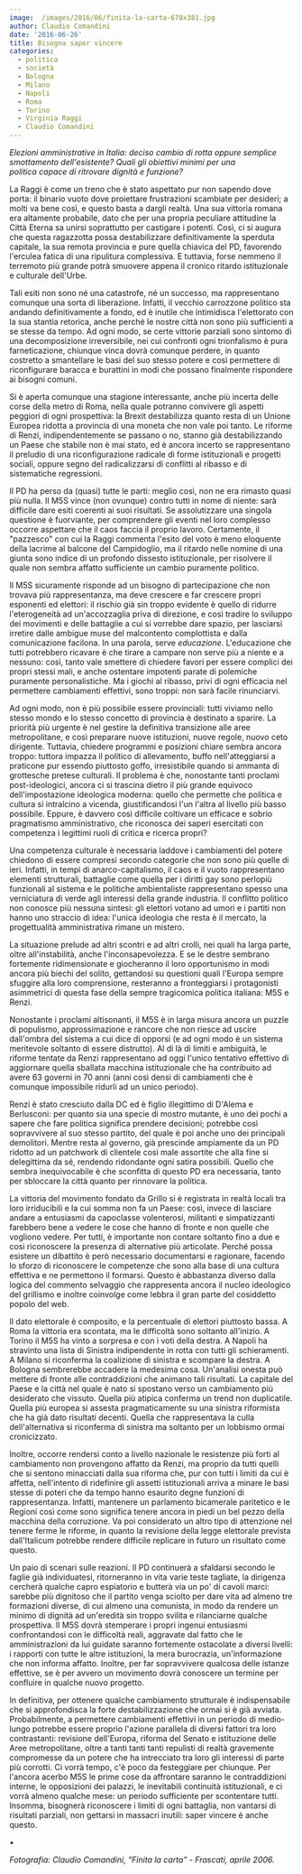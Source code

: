 ```yaml
---
image:  /images/2016/06/finita-la-carta-678x381.jpg
author: Claudio Comandini
date: '2016-06-26'
title: Bisogna saper vincere
categories:
  - politica
  - società
  - Bologna
  - Milano
  - Napoli
  - Roma
  - Torino
  - Virginia Raggi
  - Claudio Comandini
---
```


*Elezioni amministrative in Italia: deciso cambio di rotta oppure semplice smottamento dell'esistente? Quali gli obiettivi minimi per una politica capace di ritrovare dignità e funzione?*

La Raggi è come un treno che è stato aspettato pur non sapendo dove porta: il binario vuoto dove proiettare frustrazioni scambiate per desideri; a molti va bene così, e questo basta a dargli realtà. Una sua vittoria romana era altamente probabile, dato che per una propria peculiare attitudine la Città Eterna sa unirsi soprattutto per castigare i potenti. Così, ci si augura che questa ragazzotta possa destabilizzare definitivamente la sperduta capitale, la sua remota provincia e pure quella chiavica del PD, favorendo l'erculea fatica di una ripulitura complessiva. E tuttavia, forse nemmeno il terremoto più grande potrà smuovere appena il cronico ritardo istituzionale e culturale dell'Urbe.

Tali esiti non sono né una catastrofe, né un successo, ma rappresentano comunque una sorta di liberazione. Infatti, il vecchio carrozzone politico sta andando definitivamente a fondo, ed è inutile che intimidisca l'elettorato con la sua stantia retorica, anche perché le nostre città non sono più sufficienti a se stesse da tempo. Ad ogni modo, se certe vittorie parziali sono sintomo di una decomposizione irreversibile, nei cui confronti ogni trionfalismo è pura farneticazione, chiunque vinca dovrà comunque perdere, in quanto costretto a smantellare le basi del suo stesso potere e così permettere di riconfigurare baracca e burattini in modi che possano finalmente rispondere ai bisogni comuni.

Si è aperta comunque una stagione interessante, anche più incerta delle corse della metro di Roma, nella quale potranno convivere gli aspetti peggiori di ogni prospettiva: la Brexit destabilizza quanto resta di un Unione Europea ridotta a provincia di una moneta che non vale poi tanto. Le riforme di Renzi, indipendentemente se passano o no, stanno già destabilizzando un Paese che stabile non è mai stato, ed è ancora incerto se rappresentano il preludio di una riconfigurazione radicale di forme istituzionali e progetti sociali, oppure segno del radicalizzarsi di conflitti al ribasso e di sistematiche regressioni.

Il PD ha perso da (quasi) tutte le parti: meglio così, non ne era rimasto quasi più nulla. Il M5S vince (non ovunque) contro tutti in nome di niente: sarà difficile dare esiti coerenti ai suoi risultati. Se assolutizzare una singola questione è fuorviante, per comprendere gli eventi nel loro complesso occorre aspettare che il caos faccia il proprio lavoro. Certamente, il "pazzesco" con cui la Raggi commenta l'esito del voto è meno eloquente della lacrime al balcone del Campidoglio, ma il ritardo nelle nomine di una giunta sono indice di un profondo dissesto istituzionale, per risolvere il quale non sembra affatto sufficiente un cambio puramente politico.

Il M5S sicuramente risponde ad un bisogno di partecipazione che non trovava più rappresentanza, ma deve crescere e far crescere propri esponenti ed elettori: il rischio già sin troppo evidente è quello di ridurre l'eterogeneità ad un'accozzaglia priva di direzione, e così tradire lo sviluppo dei movimenti e delle battaglie a cui si vorrebbe dare spazio, per lasciarsi irretire dalle ambigue muse del malcontento complottista e dalla comunicazione facilona. In una parola, serve *educazione*. L'educazione che tutti potrebbero ricavare è che tirare a campare non serve più a niente e a nessuno: così, tanto vale smettere di chiedere favori per essere complici dei propri stessi mali, e anche ostentare impotenti parate di polemiche puramente personalistiche. Ma i giochi al ribasso, privi di ogni efficacia nel permettere cambiamenti effettivi, sono troppi: non sarà facile rinunciarvi.

Ad ogni modo, non è più possibile essere provinciali: tutti viviamo nello stesso mondo e lo stesso concetto di provincia è destinato a sparire. La priorità più urgente è nel gestire la definitiva transizione alle aree metropolitane, e così preparare nuove istituzioni, nuove regole, nuovo ceto dirigente. Tuttavia, chiedere programmi e posizioni chiare sembra ancora troppo: tuttora impazza il politico di allevamento, buffo nell'atteggiarsi a praticone pur essendo piuttosto goffo, irresistibile quando si ammanta di grottesche pretese culturali. Il problema è che, nonostante tanti proclami post-ideologici, ancora ci si trascina dietro il più grande equivoco dell'impostazione ideologica moderna: quello che permette che politica e cultura si intralcino a vicenda, giustificandosi l'un l'altra al livello più basso possibile. Eppure, è davvero così difficile coltivare un efficace e sobrio pragmatismo amministrativo, che riconosca dei saperi esercitati con competenza i legittimi ruoli di critica e ricerca propri?

Una competenza culturale è necessaria laddove i cambiamenti del potere chiedono di essere compresi secondo categorie che non sono più quelle di ieri. Infatti, in tempi di anarco-capitalismo, il caos e il vuoto rappresentano elementi strutturali, battaglie come quella per i diritti gay sono perlopiù funzionali al sistema e le politiche ambientaliste rappresentano spesso una verniciatura di verde agli interessi della grande industria. Il conflitto politico non conosce più nessuna sintesi: gli elettori votano ad umori e i partiti non hanno uno straccio di idea: l'unica ideologia che resta è il mercato, la progettualità amministrativa rimane un mistero.

La situazione prelude ad altri scontri e ad altri crolli, nei quali ha larga parte, oltre all'instabilità, anche l'inconsapevolezza. E se le destre sembrano fortemente ridimensionate e giocheranno il loro opportunismo in modi ancora più biechi del solito, gettandosi su questioni quali l'Europa sempre sfuggire alla loro comprensione, resteranno a fronteggiarsi i protagonisti asimmetrici di questa fase della sempre tragicomica politica italiana: M5S e Renzi.

Nonostante i proclami altisonanti, il M5S è in larga misura ancora un puzzle di populismo, approssimazione e rancore che non riesce ad uscire dall'ombra del sistema a cui dice di opporsi (e ad ogni modo è un sistema meritevole soltanto di essere distrutto). Al di là di limiti e ambiguità, le riforme tentate da Renzi rappresentano ad oggi l'unico tentativo effettivo di aggiornare quella sballata macchina istituzionale che ha contribuito ad avere 63 governi in 70 anni (anni così densi di cambiamenti che è comunque impossibile ridurli ad un unico periodo).

Renzi è stato cresciuto dalla DC ed è figlio illegittimo di D'Alema e Berlusconi: per quanto sia una specie di mostro mutante, è uno dei pochi a sapere che fare politica significa prendere decisioni; potrebbe così sopravvivere al suo stesso partito, del quale è poi anche uno dei principali demolitori. Mentre resta al governo, già prescinde ampiamente da un PD ridotto ad un patchwork di clientele così male assortite che alla fine si delegittima da sé, rendendo ridondante ogni satira possibili. Quello che sembra inequivocabile è che sconfitta di questo PD era necessaria, tanto per sbloccare la città quanto per rinnovare la politica.

La vittoria del movimento fondato da Grillo si è registrata in realtà locali tra loro irriducibili e la cui somma non fa un Paese: così, invece di lasciare andare a entusiasmi da capoclasse volenterosi, militanti e simpatizzanti farebbero bene a vedere le cose che hanno di fronte e non quelle che vogliono vedere. Per tutti, è importante non contare soltanto fino a due e così riconoscere la presenza di alternative più articolate. Perché possa esistere un dibattito è però necessario documentarsi e ragionare, facendo lo sforzo di riconoscere le competenze che sono alla base di una cultura effettiva e ne permettono il formarsi. Questo è abbastanza diverso dalla logica del commento selvaggio che rappresenta ancora il nucleo ideologico del grillismo e inoltre coinvolge come lebbra il gran parte del cosiddetto popolo del web.

Il dato elettorale è composito, e la percentuale di elettori piuttosto bassa. A Roma la vittoria era scontata, ma le difficoltà sono soltanto all'inizio. A Torino il M5S ha vinto a sorpresa e con i voti della destra. A Napoli ha stravinto una lista di Sinistra indipendente in rotta con tutti gli schieramenti. A Milano si riconferma la coalizione di sinistra e scompare la destra. A Bologna sembrerebbe accadere la medesima cosa. Un'analisi onesta può mettere di fronte alle contraddizioni che animano tali risultati. La capitale del Paese e la città nel quale è nato si spostano verso un cambiamento più desiderato che vissuto. Quella più atipica conferma un trend non duplicatile. Quella più europea si assesta pragmaticamente su una sinistra riformista che ha già dato risultati decenti. Quella che rappresentava la culla dell'alternativa si riconferma di sinistra ma soltanto per un lobbismo ormai cronicizzato.

Inoltre, occorre rendersi conto a livello nazionale le resistenze più forti al cambiamento non provengono affatto da Renzi, ma proprio da tutti quelli che si sentono minacciati dalla sua riforma che, pur con tutti i limiti da cui è affetta, nell'intento di ridefinire gli assetti istituzionali arriva a minare le basi stesse di poteri che da tempo hanno esaurito degne funzioni di rappresentanza. Infatti, mantenere un parlamento bicamerale paritetico e le Regioni così come sono significa tenere ancora in piedi un bel pezzo della macchina della corruzione. Va poi considerato un altro tipo di attenzione nel tenere ferme le riforme, in quanto la revisione della legge elettorale prevista dall'Italicum potrebbe rendere difficile replicare in futuro un risultato come questo.

Un paio di scenari sulle reazioni. Il PD continuerà a sfaldarsi secondo le faglie già individuatesi, ritorneranno in vita varie teste tagliate, la dirigenza cercherà qualche capro espiatorio e butterà via un po' di cavoli marci: sarebbe più dignitoso che il partito venga sciolto per dare vita ad almeno tre formazioni diverse, di cui almeno una comunista, in modo da rendere un minimo di dignità ad un'eredità sin troppo svilita e rilanciarne qualche prospettiva. Il M5S dovrà stemperare i propri ingenui entusiasmi confrontandosi con le difficoltà reali, aggravate dal fatto che le amministrazioni da lui guidate saranno fortemente ostacolate a diversi livelli: i rapporti con tutte le altre istituzioni, la mera burocrazia, un'informazione che non informa affatto. Inoltre, per far sopravvivere qualcosa delle istanze effettive, se è per avvero un movimento dovrà conoscere un termine per confluire in qualche nuovo progetto.

In definitiva, per ottenere qualche cambiamento strutturale è indispensabile che si approfondisca la forte destabilizzazione che ormai si è già avviata. Probabilmente, a permettere cambiamenti effettivi in un periodo di medio-lungo potrebbe essere proprio l'azione parallela di diversi fattori tra loro contrastanti: revisione dell'Europa, riforma del Senato e istituzione delle Aree metropolitane, oltre a tanti tanti tanti repulisti di realtà gravemente compromesse da un potere che ha intrecciato tra loro gli interessi di parte più corrotti. Ci vorrà tempo, c'è poco da festeggiare per chiunque. Per l'ancora acerbo M5S le prime cose da affrontare saranno le contraddizioni interne, le opposizioni dei palazzi, le inevitabili continuità istituzionali, e ci vorrà almeno qualche mese: un periodo sufficiente per scontentare tutti. Insomma, bisognerà riconoscere i limiti di ogni battaglia, non vantarsi di risultati parziali, non gettarsi in massacri inutili: saper vincere è anche questo.

•

*Fotografia: Claudio Comandini, "Finita la carta" - Frascati, aprile 2006.*

